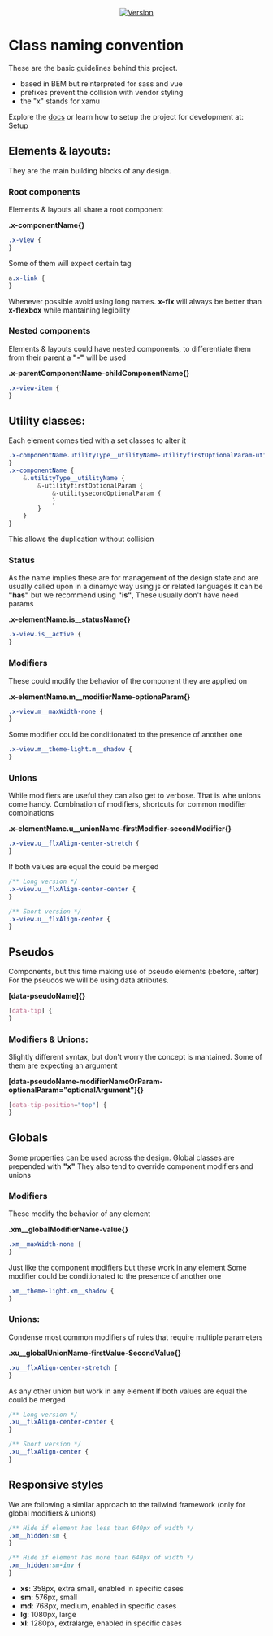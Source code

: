 <p align="center">
<a href="https://www.npmjs.com/package/@xamu-co/style-system">
<img src="https://img.shields.io/npm/v/@xamu-co/style-system.svg?sanitize=true" alt="Version">
</a>
</p>

# Class naming convention

These are the basic guidelines behind this project.

-   based in BEM but reinterpreted for sass and vue
-   prefixes prevent the collision with vendor styling
-   the "x" stands for xamu

Explore the [docs](https://styles.xamu.com.co/) or learn how to setup the project for development at: [Setup](SETUP.md)

## Elements & layouts:

They are the main building blocks of any design.

### Root components

Elements & layouts all share a root component

**.x-componentName{}**

```css
.x-view {
}
```

Some of them will expect certain tag

```css
a.x-link {
}
```

Whenever possible avoid using long names. **x-flx** will always be better than **x-flexbox** while mantaining legibility

### Nested components

Elements & layouts could have nested components, to differentiate them from their parent a **"-"** will be used

**.x-parentComponentName-childComponentName{}**

```css
.x-view-item {
}
```

## Utility classes:

Each element comes tied with a set classes to alter it

```scss
.x-componentName.utilityType__utilityName-utilityfirstOptionalParam-utilitysecondOptionalParam {
}
.x-componentName {
	&.utilityType__utilityName {
		&-utilityfirstOptionalParam {
			&-utilitysecondOptionalParam {
			}
		}
	}
}
```

This allows the duplication without collision

### Status

As the name implies these are for management of the design state and are usually called upon in a dinamyc way using js or related languages
It can be **"has"** but we recommend using **"is"**, These usually don't have need params

**.x-elementName.is\_\_statusName{}**

```css
.x-view.is__active {
}
```

### Modifiers

These could modify the behavior of the component they are applied on

**.x-elementName.m\_\_modifierName-optionaParam{}**

```css
.x-view.m__maxWidth-none {
}
```

Some modifier could be conditionated to the presence of another one

```css
.x-view.m__theme-light.m__shadow {
}
```

### Unions

While modifiers are useful they can also get to verbose. That is whe unions come handy.
Combination of modifiers, shortcuts for common modifier combinations

**.x-elementName.u\_\_unionName-firstModifier-secondModifier{}**

```css
.x-view.u__flxAlign-center-stretch {
}
```

If both values are equal the could be merged

```css
/** Long version */
.x-view.u__flxAlign-center-center {
}

/** Short version */
.x-view.u__flxAlign-center {
}
```

## Pseudos

Components, but this time making use of pseudo elements (:before, :after)
For the pseudos we will be using data atributes.

**[data-pseudoName]{}**

```css
[data-tip] {
}
```

### Modifiers & Unions:

Slightly different syntax, but don't worry the concept is mantained.
Some of them are expecting an argument

**[data-pseudoName-modifierNameOrParam-optionalParam="optionalArgument"]{}**

```css
[data-tip-position="top"] {
}
```

## Globals

Some properties can be used across the design.
Global classes are prepended with **"x"**
They also tend to override component modifiers and unions

### Modifiers

These modify the behavior of any element

**.xm\_\_globalModifierName-value{}**

```css
.xm__maxWidth-none {
}
```

Just like the component modifiers but these work in any element
Some modifier could be conditionated to the presence of another one

```css
.xm__theme-light.xm__shadow {
}
```

### Unions:

Condense most common modifiers of rules that require multiple parameters

**.xu\_\_globalUnionName-firstValue-SecondValue{}**

```css
.xu__flxAlign-center-stretch {
}
```

As any other union but work in any element
If both values are equal the could be merged

```css
/** Long version */
.xu__flxAlign-center-center {
}

/** Short version */
.xu__flxAlign-center {
}
```

## Responsive styles

We are following a similar approach to the tailwind framework (only for global modifiers & unions)

```css
/** Hide if element has less than 640px of width */
.xm__hidden:sm {
}

/** Hide if element has more than 640px of width */
.xm__hidden:sm-inv {
}
```

-   **xs**: 358px, extra small, enabled in specific cases
-   **sm**: 576px, small
-   **md**: 768px, medium, enabled in specific cases
-   **lg**: 1080px, large
-   **xl**: 1280px, extralarge, enabled in specific cases

